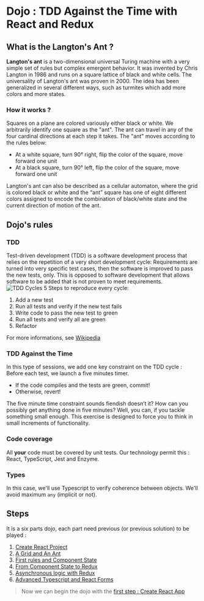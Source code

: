 # Dojo : TDD Against the Time with React and Redux

## What is the Langton's Ant ?
__Langton's ant__ is a two-dimensional universal Turing machine with a very simple set of rules but complex emergent behavior. It was invented by Chris Langton in 1986 and runs on a square lattice of black and white cells. The universality of Langton's ant was proven in 2000. The idea has been generalized in several different ways, such as turmites which add more colors and more states.

### How it works ?
Squares on a plane are colored variously either black or white. We arbitrarily identify one square as the "ant". The ant can travel in any of the four cardinal directions at each step it takes. The "ant" moves according to the rules below:
* At a white square, turn 90° right, flip the color of the square, move forward one unit
* At a black square, turn 90° left, flip the color of the square, move forward one unit

Langton's ant can also be described as a cellular automaton, where the grid is colored black or white and the “ant” square has one of eight different colors assigned to encode the combination of black/white state and the current direction of motion of the ant.

## Dojo's rules
### TDD
Test-driven development (TDD) is a software development process that relies on the repetition of a very short development cycle: Requirements are turned into very specific test cases, then the software is improved to pass the new tests, only. This is opposed to software development that allows software to be added that is not proven to meet requirements.
![TDD Cycles](https://upload.wikimedia.org/wikipedia/commons/0/0b/TDD_Global_Lifecycle.png)
5 Steps to reproduce every cycle:
1. Add a new test
1. Run all tests and verify if the new test fails
1. Write code to pass the new test to green
1. Run all tests and verify all are green
1. Refactor

For more informations, see [Wikipedia](https://en.wikipedia.org/wiki/Test-driven_development)

### TDD Against the Time
In this type of sessions, we add one key constraint on the TDD cycle : Before each test, we launch a five minutes timer.
* If the code compiles and the tests are green, commit!
* Otherwise, revert!

The five minute time constraint sounds fiendish doesn’t it? How can you possibly get anything done in five minutes? Well, you can, if you tackle something small enough. This exercise is designed to force you to think in small increments of functionality.

### Code coverage
All __your__ code must be covered by unit tests. Our technology permit this : React, TypeScript, Jest and Enzyme.

### Types
In this case, we'll use Typescript to verify coherence between objects. We'll avoid maximum `any` (implicit or not).

## Steps
It is a six parts dojo, each part need previous (or previous solution) to be played :
1. [Create React Project](./STEP_1.md)
1. [A Grid and An Ant](./STEP_2.md)
1. [First rules and Component State](./STEP_3.md)
1. [From Component State to Redux](./STEP_4.md)
1. [Asynchronous logic with Redux](./STEP_5.md)
1. [Advanced Typescript and React Forms](./STEP_6.md)

> Now we can begin the dojo with the [first step : Create React App](./STEP_1.md)
